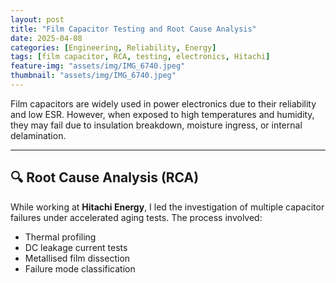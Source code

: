 ```yaml
---
layout: post
title: "Film Capacitor Testing and Root Cause Analysis"
date: 2025-04-08
categories: [Engineering, Reliability, Energy]
tags: [film capacitor, RCA, testing, electronics, Hitachi]
feature-img: "assets/img/IMG_6740.jpeg"
thumbnail: "assets/img/IMG_6740.jpeg"
---
```


Film capacitors are widely used in power electronics due to their reliability and low ESR. However, when exposed to high temperatures and humidity, they may fail due to insulation breakdown, moisture ingress, or internal delamination.

---

## 🔍 Root Cause Analysis (RCA)

While working at **Hitachi Energy**, I led the investigation of multiple capacitor failures under accelerated aging tests. The process involved:

- Thermal profiling
- DC leakage current tests
- Metallised film dissection
- Failure mode classification
